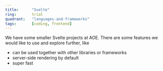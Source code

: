 ```yaml
---
title:      "Svelte"
ring:       trial
quadrant:   "languages-and-frameworks"
tags:       [coding, frontend]
---
```


We have some smaller Svelte projects at AOE. There are some features we would like to use and explore further, like

- can be used together with other libraries or frameworks
- server-side rendering by default
- super fast

